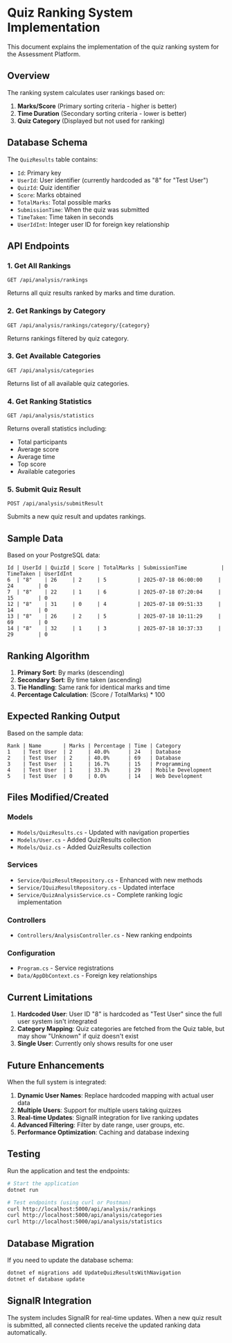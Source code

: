 # Quiz Ranking System Implementation

This document explains the implementation of the quiz ranking system for the Assessment Platform.

## Overview

The ranking system calculates user rankings based on:
1. **Marks/Score** (Primary sorting criteria - higher is better)
2. **Time Duration** (Secondary sorting criteria - lower is better)
3. **Quiz Category** (Displayed but not used for ranking)

## Database Schema

The `QuizResults` table contains:
- `Id`: Primary key
- `UserId`: User identifier (currently hardcoded as "8" for "Test User")
- `QuizId`: Quiz identifier
- `Score`: Marks obtained
- `TotalMarks`: Total possible marks
- `SubmissionTime`: When the quiz was submitted
- `TimeTaken`: Time taken in seconds
- `UserIdInt`: Integer user ID for foreign key relationship

## API Endpoints

### 1. Get All Rankings
```
GET /api/analysis/rankings
```
Returns all quiz results ranked by marks and time duration.

### 2. Get Rankings by Category
```
GET /api/analysis/rankings/category/{category}
```
Returns rankings filtered by quiz category.

### 3. Get Available Categories
```
GET /api/analysis/categories
```
Returns list of all available quiz categories.

### 4. Get Ranking Statistics
```
GET /api/analysis/statistics
```
Returns overall statistics including:
- Total participants
- Average score
- Average time
- Top score
- Available categories

### 5. Submit Quiz Result
```
POST /api/analysis/submitResult
```
Submits a new quiz result and updates rankings.

## Sample Data

Based on your PostgreSQL data:
```
Id | UserId | QuizId | Score | TotalMarks | SubmissionTime           | TimeTaken | UserIdInt
6  | "8"    | 26     | 2     | 5          | 2025-07-18 06:00:00     | 24        | 0
7  | "8"    | 22     | 1     | 6          | 2025-07-18 07:20:04     | 15        | 0
12 | "8"    | 31     | 0     | 4          | 2025-07-18 09:51:33     | 14        | 0
13 | "8"    | 26     | 2     | 5          | 2025-07-18 10:11:29     | 69        | 0
14 | "8"    | 32     | 1     | 3          | 2025-07-18 10:37:33     | 29        | 0
```

## Ranking Algorithm

1. **Primary Sort**: By marks (descending)
2. **Secondary Sort**: By time taken (ascending)
3. **Tie Handling**: Same rank for identical marks and time
4. **Percentage Calculation**: (Score / TotalMarks) * 100

## Expected Ranking Output

Based on the sample data:
```
Rank | Name       | Marks | Percentage | Time | Category
1    | Test User  | 2     | 40.0%      | 24   | Database
2    | Test User  | 2     | 40.0%      | 69   | Database
3    | Test User  | 1     | 16.7%      | 15   | Programming
4    | Test User  | 1     | 33.3%      | 29   | Mobile Development
5    | Test User  | 0     | 0.0%       | 14   | Web Development
```

## Files Modified/Created

### Models
- `Models/QuizResults.cs` - Updated with navigation properties
- `Models/User.cs` - Added QuizResults collection
- `Models/Quiz.cs` - Added QuizResults collection

### Services
- `Service/QuizResultRepository.cs` - Enhanced with new methods
- `Service/IQuizResultRepository.cs` - Updated interface
- `Service/QuizAnalysisService.cs` - Complete ranking logic implementation

### Controllers
- `Controllers/AnalysisController.cs` - New ranking endpoints

### Configuration
- `Program.cs` - Service registrations
- `Data/AppDbContext.cs` - Foreign key relationships

## Current Limitations

1. **Hardcoded User**: User ID "8" is hardcoded as "Test User" since the full user system isn't integrated
2. **Category Mapping**: Quiz categories are fetched from the Quiz table, but may show "Unknown" if quiz doesn't exist
3. **Single User**: Currently only shows results for one user

## Future Enhancements

When the full system is integrated:

1. **Dynamic User Names**: Replace hardcoded mapping with actual user data
2. **Multiple Users**: Support for multiple users taking quizzes
3. **Real-time Updates**: SignalR integration for live ranking updates
4. **Advanced Filtering**: Filter by date range, user groups, etc.
5. **Performance Optimization**: Caching and database indexing

## Testing

Run the application and test the endpoints:

```bash
# Start the application
dotnet run

# Test endpoints (using curl or Postman)
curl http://localhost:5000/api/analysis/rankings
curl http://localhost:5000/api/analysis/categories
curl http://localhost:5000/api/analysis/statistics
```

## Database Migration

If you need to update the database schema:

```bash
dotnet ef migrations add UpdateQuizResultsWithNavigation
dotnet ef database update
```

## SignalR Integration

The system includes SignalR for real-time updates. When a new quiz result is submitted, all connected clients receive the updated ranking data automatically. 